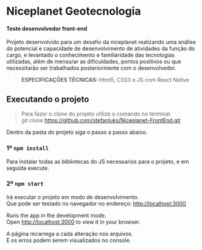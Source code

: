 # Niceplanet Geotecnologia
#### Teste desenvolvedor front-end

Projeto desenvolvido para um desafio da niceplanet realizando uma análise do potencial e capacidade de
desenvolvimento de atividades da função do cargo, e levantado o conhecimento e
familiaridade das tecnologias utilizadas, além de mensurar as dificuldades, pontos positivos
ou que necessitarão ser trabalhados posteriormente com o desenvolvedor.

><b>ESPECIFICAÇÕES TÉCNICAS: </b>Html5, CSS3 e JS com React Native

## Executando o projeto

>Para fazer o clone do projeto utilize o comando no terminal: <br>git clone https://github.com/stefanluks/Niceplanet-FrontEnd.git

Dentro da pasta do projeto siga o passo a passo abaixo.

### 1º `npm install`

Para instalar todas as bibliotecas do JS necessarios para o projeto, e em seguida execute.

### 2º `npm start`

Irá executar o projeto em modo de desenvolvimento.\
Que pode ser testado no navegador no endereço: [http://localhost:3000](http://localhost:3000)

Runs the app in the development mode.\
Open [http://localhost:3000](http://localhost:3000) to view it in your browser.

A página recarrega a cada alteração nos arquivos.\
E os erros podem serem visualizados no console.
